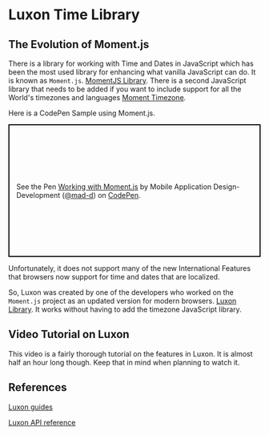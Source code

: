 # Luxon Time Library

## The Evolution of Moment.js

There is a library for working with Time and Dates in JavaScript which has been the most used library for enhancing what vanilla JavaScript can do. It is known as `Moment.js`. [MomentJS Library](http://momentjs.com/).  There is a second JavaScript library that needs to be added if you want to include support for all the World's timezones and languages [Moment Timezone](http://momentjs.com/timezone/).

Here is a CodePen Sample using Moment.js.

<p class="codepen" data-height="265" data-theme-id="0" data-default-tab="js,result" data-user="mad-d" data-slug-hash="VpQEPy" style="height: 265px; box-sizing: border-box; display: flex; align-items: center; justify-content: center; border: 2px solid black; margin: 1em 0; padding: 1em;" data-pen-title="Working with Moment.js">
  <span>See the Pen <a href="https://codepen.io/mad-d/pen/VpQEPy/">
  Working with Moment.js</a> by Mobile Application Design-Development (<a href="https://codepen.io/mad-d">@mad-d</a>)
  on <a href="https://codepen.io">CodePen</a>.</span>
</p>
<script async src="https://static.codepen.io/assets/embed/ei.js"></script>

Unfortunately, it does not support many of the new International Features that browsers now support for time and dates that are localized.

So, Luxon was created by one of the developers who worked on the `Moment.js` project as an updated version for modern browsers. [Luxon Library](https://moment.github.io/luxon/). It works without having to add the timezone JavaScript library.

## Video Tutorial on Luxon

This video is a fairly thorough tutorial on the features in Luxon. It is almost half an hour long though. Keep that in mind when planning to watch it.

<YouTube
    title="Luxon Tutorial"
    url="https://www.youtube.com/embed/vAuUzEwTbck"
/>

## References

[Luxon guides](https://moment.github.io/luxon/docs/index.html)

[Luxon API reference](https://moment.github.io/luxon/docs/identifiers.html)